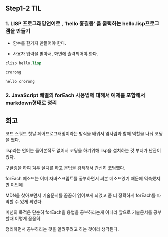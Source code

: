 ## Step1-2 TIL

### 1. LISP 프로그래밍언어로 , 'hello 홍길동' 을 출력하는 hello.lisp프로그램을 만들기

- 함수를 한가지 만들어야 한다.

- 사용자 입력을 받아서, 화면에 출력되어야 한다.

```lisp
clisp hello.lisp

crorong

hello crorong
```


### 2. JavaScript 배열의 forEach 사용법에 대해서 예제를 포함해서 markdown형태로 정리




## 회고

코드 스쿼드 첫날 페어프로그래밍이라는 방식을 배워서 옆사람과 함께 역할을 나눠 코딩을 했다.

lisp라는 언어는 들어본적도 없어서 코딩을 하기위해 lisp을 설치하는 것 부터가 난관이었다.

구글링을 하여 겨우 설치를 하고 문법을 검색해서 간신히 코딩했다.

forEach 메소드는 이미 자바스크립트를 공부하면서 써본 메소드였기 때문에 익숙했지만 이번에

MDN을 찾아보면서 기술문서를 꼼꼼히 읽어보게 되었고 좀 더 정확하게 forEach를 파악할 수 있게 되었다.

미션의 목적은 단순히 forEach을 용법을 공부하라는게 아니라 앞으로 기술문서를 공부할때 이렇게 꼼꼼히

정리하면서 공부하라는 것을 알려주려고 하는 것이라 생각된다.